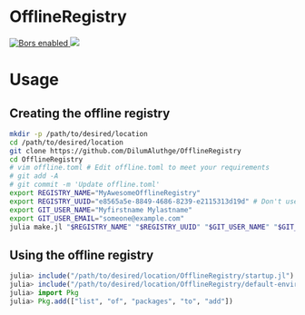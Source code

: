 # OfflineRegistry

<p>
<a
href="https://app.bors.tech/repositories/12700">
<img
src="https://bors.tech/images/badge_small.svg"
alt="Bors enabled">
</a>
<a
href="https://travis-ci.com/aluthge/OfflineRegistry/branches">
<img
src="https://travis-ci.com/aluthge/OfflineRegistry.svg?branch=master"/>
</a>
</p>

# Usage

## Creating the offline registry

```bash
mkdir -p /path/to/desired/location
cd /path/to/desired/location
git clone https://github.com/DilumAluthge/OfflineRegistry
cd OfflineRegistry
# vim offline.toml # Edit offline.toml to meet your requirements
# git add -A
# git commit -m 'Update offline.toml'
export REGISTRY_NAME="MyAwesomeOfflineRegistry"
export REGISTRY_UUID="e8565a5e-8849-4686-8239-e2115313d19d" # Don't use this UUID; generate your own
export GIT_USER_NAME="Myfirstname Mylastname"
export GIT_USER_EMAIL="someone@example.com"
julia make.jl "$REGISTRY_NAME" "$REGISTRY_UUID" "$GIT_USER_NAME" "$GIT_USER_EMAIL"
```

## Using the offline registry

```julia
julia> include("/path/to/desired/location/OfflineRegistry/startup.jl")
julia> include("/path/to/desired/location/OfflineRegistry/default-environment.jl")
julia> import Pkg
julia> Pkg.add(["list", "of", "packages", "to", "add"])
```
